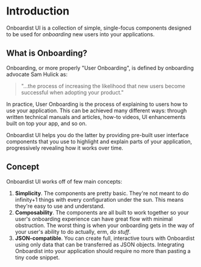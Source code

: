 # Introduction 

Onboardist UI is a collection of simple, single-focus components designed to be used for _onboarding_ new users into your applications.

## What is Onboarding?

Onboarding, or more properly "User Onboarding", is defined by onboarding advocate Sam Hulick as:

> "...the process of increasing the likelihood that new users become successful when adopting your product."

In practice, User Onboarding is the process of explaining to users how to use your application. This can be achieved many different ways: through written technical manuals and articles, how-to videos, UI enhancements built on top your app, and so on.

Onboardist UI helps you do the latter by providing pre-built user interface components that you use to highlight and explain parts of your application, progressively revealing how it works over time.

## Concept

Onboardist UI works off of few main concepts:

1. **Simplicity**. The components are pretty basic. They're not meant to do infinity+1 things with every configuration under the sun. This means they're easy to use and understand.
2. **Composability**. The components are all built to work together so your user's onboarding experience can have great flow with minimal obstruction. The worst thing is
when your onboarding gets in the way of your user's ability to do actually, erm, *do stuff*.
1. **JSON-compatible**. You can create full, interactive tours with Onboardist using only data that can be transferred as JSON objects. Integrating Onboardist into your application
  should require no more than pasting a tiny code snippet.